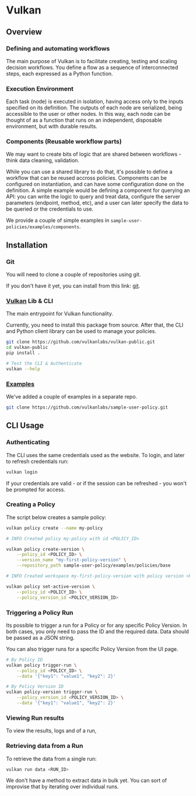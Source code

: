 # Vulkan

## Overview

### Defining and automating workflows

The main purpose of Vulkan is to facilitate creating, testing and scaling decision workflows.
You define a flow as a sequence of interconnected steps, each expressed as a Python function.

### Execution Environment

Each task (node) is executed in isolation, having access only to the inputs specified on its definition.
The outputs of each node are serialized, being accessible to the user or other nodes.
In this way, each node can be thought of as a function that runs on an independent,
disposable environment, but with durable results.

### Components (Reusable workflow parts)

We may want to create bits of logic that are shared between workflows - think data cleaning, validation.

While you can use a shared library to do that, it's possible to define a workflow that can be reused accross policies.
Components can be configured on instantiation, and can have some configuration done on the definition.
A simple example would be defining a component for querying an API: you can write the logic to query and treat data, configure the server parameters (endpoint, method, etc), and a user can later specify the data to be queried or the credentials to use.

We provide a couple of simple examples in `sample-user-policies/examples/components`.

## Installation

### Git

You will need to clone a couple of repositories using git.

If you don't have it yet, you can install from this link: [git](https://git-scm.com/downloads).


### [Vulkan](https://github.com/vulkanlabs/vulkan-public) Lib & CLI

The main entrypoint for Vulkan functionality.

Currently, you need to install this package from source.
After that, the CLI and Python client library can be used to manage your policies.

```bash
git clone https://github.com/vulkanlabs/vulkan-public.git
cd vulkan-public
pip install .

# Test the CLI & Authenticate
vulkan --help
```

### [Examples](https://github.com/vulkanlabs/sample-user-policy)

We've added a couple of examples in a separate repo.
```bash
git clone https://github.com/vulkanlabs/sample-user-policy.git
```

## CLI Usage

### Authenticating

The CLI uses the same credentials used as the website.
To login, and later to refresh credentials run:
```bash
vulkan login
```

If your credentials are valid - or if the session can be refreshed - you won't be prompted for access.

### Creating a Policy

The script below creates a sample policy:
```bash
vulkan policy create --name my-policy

# INFO Created policy my-policy with id <POLICY_ID>

vulkan policy create-version \
    --policy_id <POLICY_ID> \
    --version_name "my-first-policy-version" \
    --repository_path sample-user-policy/examples/policies/base

# INFO Created workspace my-first-policy-version with policy version <POLICY_VERSION_ID>

vulkan policy set-active-version \
    --policy_id <POLICY_ID> \
    --policy_version_id <POLICY_VERSION_ID>
```

### Triggering a Policy Run

Its possible to trigger a run for a Policy or for any specific Policy Version.
In both cases, you only need to pass the ID and the required data. Data should be passed as a JSON string.

You can also trigger runs for a specific Policy Version from the UI page.

```bash
# By Policy ID
vulkan policy trigger-run \
    --policy_id <POLICY_ID> \
    --data '{"key1": "value1", "key2": 2}'

# By Policy Version ID
vulkan policy-version trigger-run \
    --policy_version_id <POLICY_VERSION_ID> \
    --data '{"key1": "value1", "key2": 2}'
```

### Viewing Run results

To view the results, logs and  of a run,

### Retrieving data from a Run

To retrieve the data from a single run:
```bash
vulkan run data <RUN_ID>
```

We don't have a method to extract data in bulk yet.
You can sort of improvise that by iterating over individual runs.

